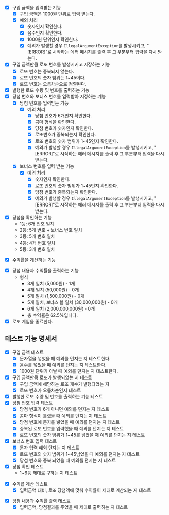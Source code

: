 * [x] 구입 금액을 입력받는 기능
    * [x] 구입 금액은 1000원 단위로 입력 받는다.
    * [x] 예외 처리
        * [x] 숫자인지 확인한다.
        * [x] 음수인지 확인한다.
        * [x] 1000원 단위인지 확인한다.
        *  [x] 예외가 발생할 경우 `IllegalArgumentException`를 발생시키고, "[ERROR]"로 시작하는 에러 메시지를 출력 후 그 부분부터 입력을 다시 받는다.
* [x] 구입 금액만큼 로또 번호를 발생시키고 저장하는 기능
    * [x] 로또 번호는 중복되지 않는다.
    * [x] 로또 번호의 숫자 범위는 1~45이다.
    * [x] 로또 번호는 오름차순으로 정렬된다.
* [x] 발행한 로또 수량 및 번호를 출력하는 기능
* [x] 당첨 번호와 보너스 번호를 입력받아 저정하는 기능
  * [x] 당첨 번호를 입력받는 기능
      * [x] 예외 처리
          * [x] 당첨 번호가 6개인지 확인한다.
          * [x] 콤마 형식을 확인한다.
          * [x] 당첨 번호가 숫자인지 확인한다.
          * [x] 로또번호가 중복되는지 확인한다.
          * [x] 로또 번호의 숫자 범위가 1~45인지 확인한다.
          * [x] 예외가 발생할 경우 `IllegalArgumentException`를 발생시키고, "[ERROR]"로 시작하는 에러 메시지를 출력 후 그 부분부터 입력을 다시 받는다.
  * [x] 보너스 번호를 입력 받는 기능
      * [x] 예외 처리
          * [x] 숫자인지 확인한다.
          * [x] 로또 번호의 숫자 범위가 1~45인지 확인한다.
          * [x] 당첨 번호가 중복되는지 확인한다.
          * [x] 예외가 발생할 경우 `IllegalArgumentException`를 발생시키고, "[ERROR]"로 시작하는 에러 메시지를 출력 후 그 부분부터 입력을 다시 받는다.
* [x] 당첨을 확인하는 기능
    - 1등: 6개 번호 일치
    - 2등: 5개 번호 + 보너스 번호 일치
    - 3등: 5개 번호 일치
    - 4등: 4개 번호 일치
    - 5등: 3개 번호 일치
- [x] 수익률을 계산하는 기능
* [x] 당첨 내용과 수익률을 출력하는 기능
    * 형식
        * 3개 일치 (5,000원) - 1개
        * 4개 일치 (50,000원) - 0개
        * 5개 일치 (1,500,000원) - 0개
        * 5개 일치, 보너스 볼 일치 (30,000,000원) - 0개
        * 6개 일치 (2,000,000,000원) - 0개
        * 총 수익률은 62.5%입니다.
*  [x] 로또 게임을 종료한다.

## 테스트 기능 명세서
* [x] 구입 금액 테스트
    * [x] 문자열을 넣었을 때 예외를 던지는 지 테스트한다.
    * [x] 음수를 넣었을 때 예외를 던지는 지 테스트한다.
    * [x] 1000원 단위가 아닐 때 예외를 던지는 지 테스트한다.
* [x] 구입 금액만큼 로또가 발행되었는 지 테스트
    * [x] 구입 금액에 해당하는 로또 개수가 발행되었는 지
    * [x] 로또 번호가 오름차순인지  테스트
* [x] 발행한 로또 수량 및 번호를 출력하는 기능 테스트
* [x] 당첨 번호 입력 테스트
    * [x] 당첨 번호가 6개 아니면 예외를 던지는 지 테스트
    * [x] 콤마 형식이 틀렸을 때 예외를 던지는 지 테스트
    * [x] 당첨 번호에 문자를 넣었을 때 예외를 던지는 지 테스트
    * [x] 중복된 로또 번호를 입력했을 때 예외를 던지는 지 테스트
    * [x] 로또 번호의 숫자 범위가 1~45를 넘었을 때 예외를 던지는 지 테스트

* [x] 보너스 번호 입력 테스트
    * [x] 문자 입력 예외 던지는 지 테스트
    * [x] 로또 번호의 숫자 범위가 1~45넘었을 때 예외를 던지는 지 테스트
    * [x] 당첨 번호와 중복 되었을 때 예외를 던지는 지 테스트
* [x] 당첨 확인 테스트
    - 1~6등 제대로 구하는 지 테스트
- [x] 수익률 계산 테스트
    - [x] 입력금액 대비, 로또 당첨액에 맞춰 수익률이 제대로 계산되는 지 테스트
* [x] 당첨 내용과 수익률 출력 테스트
    * [x] 입력금액, 당첨결과를 주었을 때 제대로 출력하는 지 테스트

